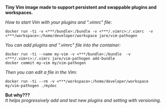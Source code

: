 **Tiny Vim image made to support persistent and swappable plugins and workspaces.**

*How to start Vim with your plugins and ".vimrc" file:*

```
docker run -ti -v <***/bundle>:/bundle -v <***/.vimrc>:/.vimrc  -v <***/workspace>:/home/developer/workspace jare/vim-pathogen
```

*You can add plugins and ".vimrc" file into the container:*

```
docker run -ti --name my-vim -v <***/bundle>:/bundle  -v <***/.vimrc>:/.vimrc jare/vim-pathogen add-bundle
docker commit my-vim my/vim-pathogen
```

*Then you can edit a file in the Vim:*

```
docker run -ti --rm -v <***/workspace>:/home/developer/workspace my/vim-pathogen ./mydoc
```
**But why???**  
*It helps progressively add and test new plugins and setting with versioning.*
